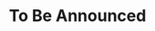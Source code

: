 ---
layout: page
title: To Be Announced
description: Hackable LLM framework to support different finetuning strategies, Adapters, LoRA, SFT, PPO, DPO
img: assets/img/TBA.png
importance: 2
category: Natural Language Processing
github: https://swayaminsync.github.io/page-not-found
redirect: https://swayaminsync.github.io/page-not-found
---